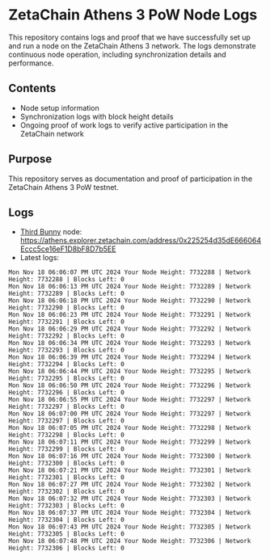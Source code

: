 # ZetaChain Athens 3 PoW Node Logs
This repository contains logs and proof that we have successfully set up and run a node on the ZetaChain Athens 3 network. The logs demonstrate continuous node operation, including synchronization details and performance.

## Contents
- Node setup information
- Synchronization logs with block height details
- Ongoing proof of work logs to verify active participation in the ZetaChain network

## Purpose
This repository serves as documentation and proof of participation in the ZetaChain Athens 3 PoW testnet.

## Logs

- [Third Bunny](https://thirdbunny.xyz/) node: https://athens.explorer.zetachain.com/address/0x225254d35dE666064Eccc5ce16eF1D8bF8D7b5EE
- Latest logs:
```
Mon Nov 18 06:06:07 PM UTC 2024 Your Node Height: 7732288 | Network Height: 7732288 | Blocks Left: 0
Mon Nov 18 06:06:13 PM UTC 2024 Your Node Height: 7732289 | Network Height: 7732289 | Blocks Left: 0
Mon Nov 18 06:06:18 PM UTC 2024 Your Node Height: 7732290 | Network Height: 7732290 | Blocks Left: 0
Mon Nov 18 06:06:23 PM UTC 2024 Your Node Height: 7732291 | Network Height: 7732291 | Blocks Left: 0
Mon Nov 18 06:06:29 PM UTC 2024 Your Node Height: 7732292 | Network Height: 7732292 | Blocks Left: 0
Mon Nov 18 06:06:34 PM UTC 2024 Your Node Height: 7732293 | Network Height: 7732293 | Blocks Left: 0
Mon Nov 18 06:06:39 PM UTC 2024 Your Node Height: 7732294 | Network Height: 7732294 | Blocks Left: 0
Mon Nov 18 06:06:44 PM UTC 2024 Your Node Height: 7732295 | Network Height: 7732295 | Blocks Left: 0
Mon Nov 18 06:06:50 PM UTC 2024 Your Node Height: 7732296 | Network Height: 7732296 | Blocks Left: 0
Mon Nov 18 06:06:55 PM UTC 2024 Your Node Height: 7732297 | Network Height: 7732297 | Blocks Left: 0
Mon Nov 18 06:07:00 PM UTC 2024 Your Node Height: 7732297 | Network Height: 7732297 | Blocks Left: 0
Mon Nov 18 06:07:05 PM UTC 2024 Your Node Height: 7732298 | Network Height: 7732298 | Blocks Left: 0
Mon Nov 18 06:07:11 PM UTC 2024 Your Node Height: 7732299 | Network Height: 7732299 | Blocks Left: 0
Mon Nov 18 06:07:16 PM UTC 2024 Your Node Height: 7732300 | Network Height: 7732300 | Blocks Left: 0
Mon Nov 18 06:07:21 PM UTC 2024 Your Node Height: 7732301 | Network Height: 7732301 | Blocks Left: 0
Mon Nov 18 06:07:27 PM UTC 2024 Your Node Height: 7732302 | Network Height: 7732302 | Blocks Left: 0
Mon Nov 18 06:07:32 PM UTC 2024 Your Node Height: 7732303 | Network Height: 7732303 | Blocks Left: 0
Mon Nov 18 06:07:37 PM UTC 2024 Your Node Height: 7732304 | Network Height: 7732304 | Blocks Left: 0
Mon Nov 18 06:07:43 PM UTC 2024 Your Node Height: 7732305 | Network Height: 7732305 | Blocks Left: 0
Mon Nov 18 06:07:48 PM UTC 2024 Your Node Height: 7732306 | Network Height: 7732306 | Blocks Left: 0
```
